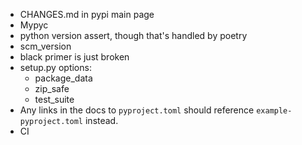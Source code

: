 - CHANGES.md in pypi main page
- Mypyc
- python version assert, though that's handled by poetry
- scm_version
- black primer is just broken
- setup.py options:
  - package_data
  - zip_safe
  - test_suite
- Any links in the docs to `pyproject.toml` should reference `example-pyproject.toml`
  instead.
- CI
